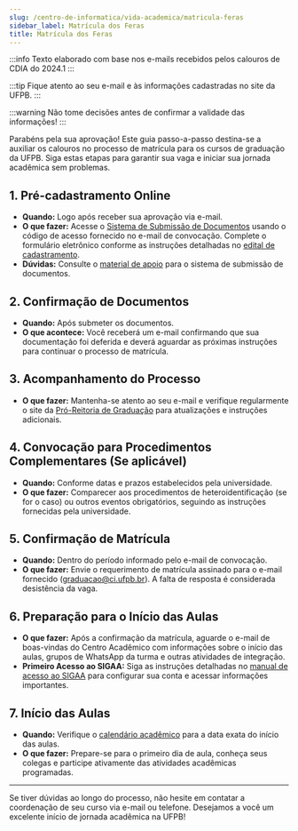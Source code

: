 ```yaml
---
slug: /centro-de-informatica/vida-academica/matricula-feras
sidebar_label: Matrícula dos Feras
title: Matrícula dos Feras
---
```


:::info
Texto elaborado com base nos e-mails recebidos pelos calouros de CDIA do 2024.1
:::

:::tip
Fique atento ao seu e-mail e às informações cadastradas no site da UFPB.
:::

:::warning
Não tome decisões antes de confirmar a validade das informações!
:::

Parabéns pela sua aprovação! Este guia passo-a-passo destina-se a auxiliar os calouros no processo de matrícula para os cursos de graduação da UFPB. Siga estas etapas para garantir sua vaga e iniciar sua jornada acadêmica sem problemas.

## 1. Pré-cadastramento Online

- **Quando:** Logo após receber sua aprovação via e-mail.
- **O que fazer:** Acesse o [Sistema de Submissão de Documentos](https://sigaa.ufpb.br/public/submissao) usando o código de acesso fornecido no e-mail de convocação. Complete o formulário eletrônico conforme as instruções detalhadas no [edital de cadastramento](http://www.prg.ufpb.br/).
- **Dúvidas:** Consulte o [material de apoio](https://conhecimento.sti.ufpb.br/books/submissao-de-documentos) para o sistema de submissão de documentos.

## 2. Confirmação de Documentos

- **Quando:** Após submeter os documentos.
- **O que acontece:** Você receberá um e-mail confirmando que sua documentação foi deferida e deverá aguardar as próximas instruções para continuar o processo de matrícula.

## 3. Acompanhamento do Processo

- **O que fazer:** Mantenha-se atento ao seu e-mail e verifique regularmente o site da [Pró-Reitoria de Graduação](http://www.prg.ufpb.br/) para atualizações e instruções adicionais.

## 4. Convocação para Procedimentos Complementares (Se aplicável)

- **Quando:** Conforme datas e prazos estabelecidos pela universidade.
- **O que fazer:** Comparecer aos procedimentos de heteroidentificação (se for o caso) ou outros eventos obrigatórios, seguindo as instruções fornecidas pela universidade.

## 5. Confirmação de Matrícula

- **Quando:** Dentro do período informado pelo e-mail de convocação.
- **O que fazer:** Envie o requerimento de matrícula assinado para o e-mail fornecido (graduacao@ci.ufpb.br). A falta de resposta é considerada desistência da vaga.

## 6. Preparação para o Início das Aulas

- **O que fazer:** Após a confirmação da matrícula, aguarde o e-mail de boas-vindas do Centro Acadêmico com informações sobre o início das aulas, grupos de WhatsApp da turma e outras atividades de integração.
- **Primeiro Acesso ao SIGAA:** Siga as instruções detalhadas no [manual de acesso ao SIGAA](https://conhecimento.sti.ufpb.br/books/acesso-aos-sistemas-sig-manual/page/manual-de-acesso-ao-sigaa-discente) para configurar sua conta e acessar informações importantes.

## 7. Início das Aulas

- **Quando:** Verifique o [calendário acadêmico](https://www.prg.ufpb.br/prg/codesc/documentos/calendario-academico/) para a data exata do início das aulas.
- **O que fazer:** Prepare-se para o primeiro dia de aula, conheça seus colegas e participe ativamente das atividades acadêmicas programadas.

---

Se tiver dúvidas ao longo do processo, não hesite em contatar a coordenação de seu curso via e-mail ou telefone. Desejamos a você um excelente início de jornada acadêmica na UFPB!
